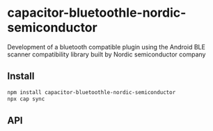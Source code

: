 # capacitor-bluetoothle-nordic-semiconductor

Development of a bluetooth compatible plugin using the Android BLE scanner compatibility library built by Nordic semiconductor company

## Install

```bash
npm install capacitor-bluetoothle-nordic-semiconductor
npx cap sync
```

## API

<docgen-index></docgen-index>

<docgen-api>
<!-- run docgen to generate docs from the source -->
<!-- More info: https://github.com/ionic-team/capacitor-docgen -->
</docgen-api>
